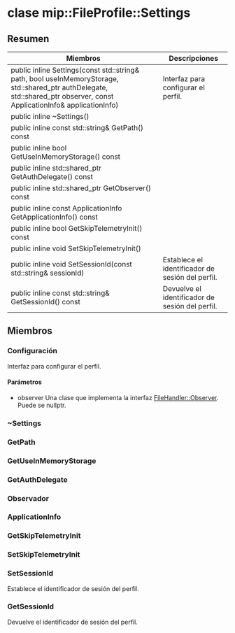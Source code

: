 # <a name="class-mipfileprofilesettings"></a>clase mip::FileProfile::Settings 
  
## <a name="summary"></a>Resumen
 Miembros                        | Descripciones                                
--------------------------------|---------------------------------------------
public inline Settings(const std::string& path, bool useInMemoryStorage, std::shared_ptr<AuthDelegate> authDelegate, std::shared_ptr<Observer> observer, const ApplicationInfo& applicationInfo)  |  Interfaz para configurar el perfil.
public inline ~Settings()  |  
public inline const std::string& GetPath() const  |  
public inline bool GetUseInMemoryStorage() const  |  
public inline std::shared_ptr<AuthDelegate> GetAuthDelegate() const  |  
public inline std::shared_ptr<Observer> GetObserver() const  |  
public inline const ApplicationInfo GetApplicationInfo() const  |  
public inline bool GetSkipTelemetryInit() const  |  
public inline void SetSkipTelemetryInit()  |  
public inline void SetSessionId(const std::string& sessionId)  |  Establece el identificador de sesión del perfil.
public inline const std::string& GetSessionId() const  |  Devuelve el identificador de sesión del perfil.
  
## <a name="members"></a>Miembros
  
### <a name="settings"></a>Configuración
Interfaz para configurar el perfil.
  
#### <a name="parameters"></a>Parámetros
* observer Una clase que implementa la interfaz [FileHandler::Observer](#classmip_1_1_file_handler_1_1_observer). Puede se nullptr.
  
### <a name="settings"></a>~Settings
  
### <a name="getpath"></a>GetPath
  
### <a name="getuseinmemorystorage"></a>GetUseInMemoryStorage
  
### <a name="getauthdelegate"></a>GetAuthDelegate
  
### <a name="observer"></a>Observador
  
### <a name="applicationinfo"></a>ApplicationInfo
  
### <a name="getskiptelemetryinit"></a>GetSkipTelemetryInit
  
### <a name="setskiptelemetryinit"></a>SetSkipTelemetryInit
  
### <a name="setsessionid"></a>SetSessionId
Establece el identificador de sesión del perfil.
  
### <a name="getsessionid"></a>GetSessionId
Devuelve el identificador de sesión del perfil.